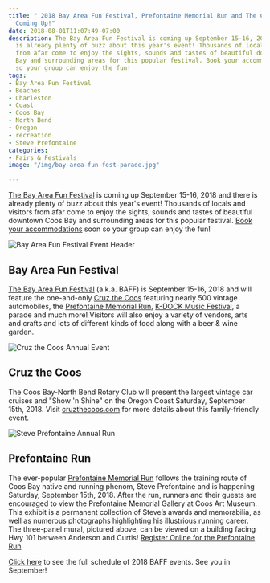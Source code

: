 ```yaml
---
title: " 2018 Bay Area Fun Festival, Prefontaine Memorial Run and The Cruz the Coos
  Coming Up!"
date: 2018-08-01T11:07:49-07:00
description: The Bay Area Fun Festival is coming up September 15-16, 2018 and there
  is already plenty of buzz about this year's event! Thousands of locals and visitors
  from afar come to enjoy the sights, sounds and tastes of beautiful downtown Coos
  Bay and surrounding areas for this popular festival. Book your accommodations soon
  so your group can enjoy the fun!
tags:
- Bay Area Fun Festival
- Beaches
- Charleston
- Coast
- Coos Bay
- North Bend
- Oregon
- recreation
- Steve Prefontaine
categories:
- Fairs & Festivals
image: "/img/bay-area-fun-fest-parade.jpg"

---
```

<a href="http://bayareafunfestival.com/" target="_blank" rel="noopener noreferrer">The Bay Area Fun Festival</a> is coming up September 15-16, 2018 and there is already plenty of buzz about this year's event! Thousands of locals and visitors from afar come to enjoy the sights, sounds and tastes of beautiful downtown Coos Bay and surrounding areas for this popular festival. [Book your accommodations](/lodging) soon so your group can enjoy the fun!

![Bay Area Fun Festival Event Header](/img/bay-area-fun-fest-hder.jpg)

## Bay Area Fun Festival

<a href="http://bayareafunfestival.com/" target="_blank" rel="noopener noreferrer">The Bay Area Fun Festival</a> (a.k.a. BAFF) is September 15-16, 2018 and will feature the one-and-only <a href="https://cruzthecoos.com" target="_blank" rel="noopener noreferrer">Cruz the Coos</a> featuring nearly 500 vintage automobiles, the <a href="https://bayareafunfestival.com/prefontaine-run/" target="_blank" rel="noopener noreferrer">Prefontaine Memorial Run</a>, <a href="https://bayareafunfestival.com/entertainment/" target="_blank" rel="noopener noreferrer">K-DOCK Music Festival</a>, a parade and much more! Visitors will also enjoy a variety of vendors, arts and crafts and lots of different kinds of food along with a beer &amp; wine garden.

<div class="clearfix margin-50px-top"></div>

![Cruz the Coos Annual Event ](/img/cruz-coos-header.jpg)

## Cruz the Coos

The Coos Bay-North Bend Rotary Club will present the largest vintage car cruises and "Show 'n Shine" on the Oregon Coast Saturday, September 15th, 2018. Visit <a href="https://cruzthecoos.com/" target="_blank" rel="noopener noreferrer">cruzthecoos.com</a> for more details about this family-friendly event.

<div class="clearfix margin-50px-top"></div>

![Steve Prefontaine Annual Run](/img/steve-prefontaine-outdoor-mural.jpg)

## Prefontaine Run

The ever-popular <a href="http://www.prefontainerun.com/index.php" target="_blank" rel="noopener noreferrer">Prefontaine Memorial Run</a> follows the training route of Coos Bay native and running phenom, Steve Prefontaine and is happening Saturday, September 15th, 2018. After the run, runners and their guests are encouraged to view the Prefontaine Memorial Gallery at Coos Art Museum. This exhibit is a permanent collection of Steve’s awards and memorabilia, as well as numerous photographs highlighting his illustrious running career. The three-panel mural, pictured above, can be viewed on a building facing Hwy 101 between Anderson and Curtis! <a href="https://prefontainerun.com/run-info/index.php" target="_blank" rel="noopener noreferrer">Register Online for the Prefontaine Run</a>

<a href="https://bayareafunfestival.com/2016-schedule/" target="_blank">Click here</a> to see the full schedule of 2018 BAFF events. See you in September!